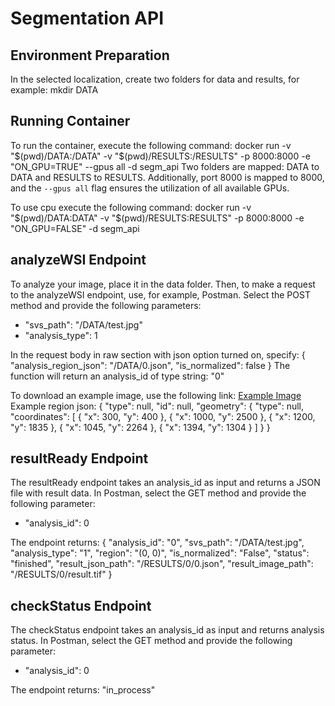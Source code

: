 # Segmentation API

## Environment Preparation
In the selected localization, create two folders for data and results, for example:
mkdir DATA

## Running Container
To run the container, execute the following command:
docker run -v "$(pwd)/DATA:/DATA" -v "$(pwd)/RESULTS:/RESULTS" -p 8000:8000 -e "ON_GPU=TRUE" --gpus all -d segm_api
Two folders are mapped: DATA to DATA and RESULTS to RESULTS. Additionally, port 8000 is mapped to 8000, and the `--gpus all` flag ensures the utilization of all available GPUs.

To use cpu execute the following command:
docker run -v "$(pwd)/DATA:DATA" -v "$(pwd)/RESULTS:RESULTS" -p 8000:8000 -e "ON_GPU=FALSE"  -d segm_api

## analyzeWSI Endpoint
To analyze your image, place it in the data folder. Then, to make a request to the analyzeWSI endpoint, use, for example, Postman. Select the POST method and provide the following parameters:
- "svs_path": "/DATA/test.jpg"
- "analysis_type": 1


In the request body in raw section with json option turned on, specify:
{
    "analysis_region_json": "/DATA/0.json",
    "is_normalized": false
}
The function will return an analysis_id of type string:
"0"

To download an example image, use the following link: [Example Image](https://tiatoolbox.dcs.warwick.ac.uk/sample_imgs/breast_tissue.jpg)
Example region json:
{
  "type": null,
  "id": null,
  "geometry": {
    "type": null,
    "coordinates": [
      {
        "x": 300,
        "y": 400
      },
      {
        "x": 1000,
        "y": 2500
      },
      {
        "x": 1200,
        "y": 1835
      },
      {
        "x": 1045,
        "y": 2264
      },
      {
        "x": 1394,
        "y": 1304
      }
    ]
  }
}

## resultReady Endpoint
The resultReady endpoint takes an analysis_id as input and returns a JSON file with result data. In Postman, select the GET method and provide the following parameter:
- "analysis_id": 0

The endpoint returns:
{
"analysis_id": "0",
"svs_path": "/DATA/test.jpg",
"analysis_type": "1",
"region": "(0, 0)",
"is_normalized": "False",
"status": "finished",
"result_json_path": "/RESULTS/0/0.json",
"result_image_path": "/RESULTS/0/result.tif"
}

## checkStatus Endpoint
The checkStatus endpoint takes an analysis_id as input and returns analysis status. In Postman, select the GET method and provide the following parameter:
- "analysis_id": 0

The endpoint returns:
"in_process"
